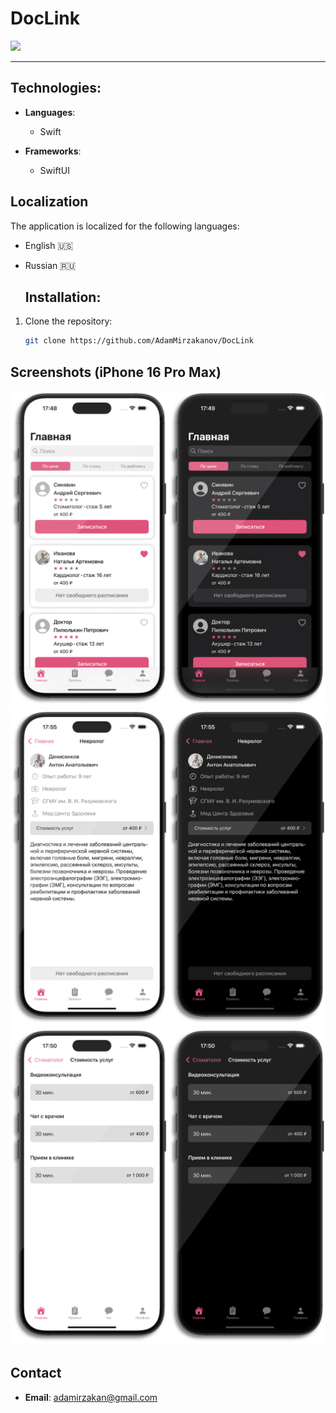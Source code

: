 # DocLink

<img src="https://img.shields.io/badge/Swift-5+-orange?logo=swift&logoColor=orange&color=orange&labelColor=white" height="35" />

---

## Technologies:
- **Languages**:
  - Swift
  
- **Frameworks**:
  - SwiftUI
  
## Localization

The application is localized for the following languages:

- English 🇺🇸
- Russian 🇷🇺

  ## Installation:
1. Clone the repository:
   ```bash
   git clone https://github.com/AdamMirzakanov/DocLink
   ```
## Screenshots (iPhone 16 Pro Max)
![App Cover](assets/screenshots/1.png)
![App Cover](assets/screenshots/2.png)
![App Cover](assets/screenshots/3.png)

## Contact

- **Email**: adamirzakan@gmail.com
